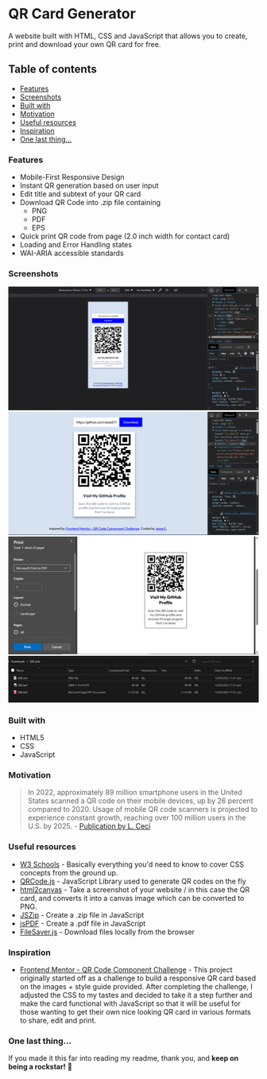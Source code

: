 # QR Card Generator

A website built with HTML, CSS and JavaScript that allows you to create, print and download your own QR card for free.

## Table of contents

- [Features](#features)
- [Screenshots](#screenshots)
- [Built with](#built-with)
- [Motivation](#motivation)
- [Useful resources](#useful-resources)
- [Inspiration](#inspiration)
- [One last thing...](#one-last-thing)

### Features

- Mobile-First Responsive Design
- Instant QR generation based on user input
- Edit title and subtext of your QR card
- Download QR Code into .zip file containing
  - PNG
  - PDF
  - EPS
- Quick print QR code from page (2.0 inch width for contact card)
- Loading and Error Handling states
- WAI-ARIA accessible standards

### Screenshots

![Mobile View](./assets/mobile-view.png)
![Desktop View](./assets/desktop-view.png)
![Print View](./assets/print-view.png)
![Download View](./assets/downloads-view.png)

### Built with

- HTML5
- CSS
- JavaScript

### Motivation

> In 2022, approximately 89 million smartphone users in the United States scanned a QR code on their mobile devices, up by 26 percent compared to 2020. Usage of mobile QR code scanners is projected to experience constant growth, reaching over 100 million users in the U.S. by 2025. - [Publication by L. Ceci](https://www.statista.com/statistics/1297768/us-smartphone-users-qr-scanner/)

### Useful resources

- [W3 Schools](https://www.w3schools.com/css/) - Basically everything you'd need to know to cover CSS concepts from the ground up.
- [QRCode.js](https://davidshimjs.github.io/qrcodejs/) - JavaScript Library used to generate QR codes on the fly
- [html2canvas](https://html2canvas.hertzen.com/) - Take a screenshot of your website / in this case the QR card, and converts it into a canvas image which can be converted to PNG.
- [JSZip](https://stuk.github.io/jszip/) - Create a .zip file in JavaScript
- [jsPDF](https://parall.ax/products/jspdf/) - Create a .pdf file in JavaScript
- [FileSaver.js](https://github.com/eligrey/FileSaver.js/) - Download files locally from the browser

### Inspiration

- [Frontend Mentor - QR Code Component Challenge](https://www.frontendmentor.io/challenges/qr-code-component-iux_sIO_H) - This project originally started off as a challenge to build a responsive QR card based on the images + style guide provided. After completing the challenge, I adjusted the CSS to my tastes and decided to take it a step further and make the card functional with JavaScript so that it will be useful for those wanting to get their own nice looking QR card in various formats to share, edit and print.

### One last thing...

If you made it this far into reading my readme, thank you, and **keep on being a rockstar!** 🤘
